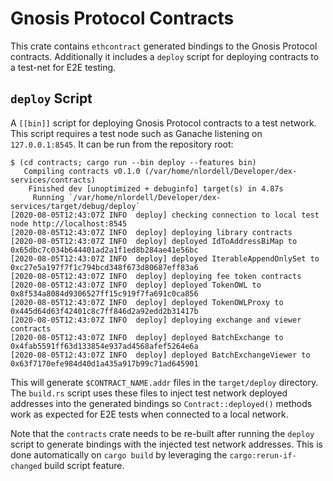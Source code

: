 # Gnosis Protocol Contracts

This crate contains `ethcontract` generated bindings to the Gnosis Protocol
contracts. Additionally it includes a `deploy` script for deploying contracts
to a test-net for E2E testing.

## `deploy` Script

A `[[bin]]` script for deploying Gnosis Protocol contracts to a test network.
This script requires a test node such as Ganache listening on `127.0.0.1:8545`.
It can be run from the repository root:

```
$ (cd contracts; cargo run --bin deploy --features bin)
   Compiling contracts v0.1.0 (/var/home/nlordell/Developer/dex-services/contracts)
    Finished dev [unoptimized + debuginfo] target(s) in 4.87s
     Running `/var/home/nlordell/Developer/dex-services/target/debug/deploy`
[2020-08-05T12:43:07Z INFO  deploy] checking connection to local test node http://localhost:8545
[2020-08-05T12:43:07Z INFO  deploy] deploying library contracts
[2020-08-05T12:43:07Z INFO  deploy] deployed IdToAddressBiMap to 0x65dbc7c034b644401ad2a1f1ed8b284ae41e56bc
[2020-08-05T12:43:07Z INFO  deploy] deployed IterableAppendOnlySet to 0xc27e5a197f7f1c794bcd348f673d80687eff83a6
[2020-08-05T12:43:07Z INFO  deploy] deploying fee token contracts
[2020-08-05T12:43:07Z INFO  deploy] deployed TokenOWL to 0x8f534a8084d9306527ff15c919f7fa691c0ca856
[2020-08-05T12:43:07Z INFO  deploy] deployed TokenOWLProxy to 0x445d64d63f42401c8c7ff846d2a92edd2b31417b
[2020-08-05T12:43:07Z INFO  deploy] deploying exchange and viewer contracts
[2020-08-05T12:43:07Z INFO  deploy] deployed BatchExchange to 0x4fab5591ff63d133854e937ad4568afef5264e6a
[2020-08-05T12:43:07Z INFO  deploy] deployed BatchExchangeViewer to 0x63f7170efe984d40d1a435a917b99c71ad645901
```

This will generate `$CONTRACT_NAME.addr` files in the `target/deploy` directory.
The `build.rs` script uses these files to inject test network deployed addresses
into the generated bindings so `Contract::deployed()` methods work as expected
for E2E tests when connected to a local network.

Note that the `contracts` crate needs to be re-built after running the `deploy`
script to generate bindings with the injected test network addresses. This is
done automatically on `cargo build` by leveraging the `cargo:rerun-if-changed`
build script feature.
